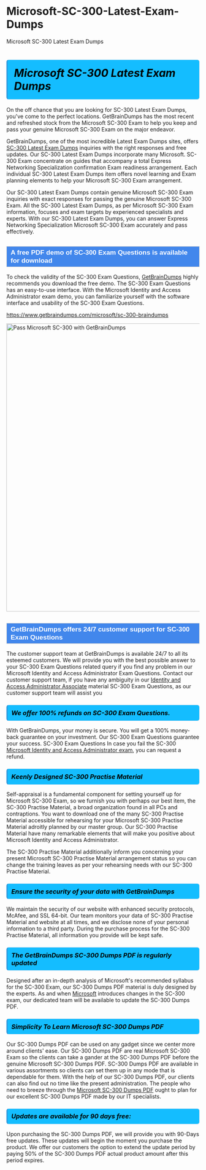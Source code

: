 # Microsoft-SC-300-Latest-Exam-Dumps
Microsoft SC-300 Latest Exam Dumps
<h1><strong><span style="display: block; color: #000000; background: #14BDFF; border: 0.5px solid #AED6F1; border-left: 3px solid #3498DB; padding: .6em; border-radius: 6px;">                     <em>Microsoft SC-300 <span class="exam_variation">Latest Exam Dumps</span> </em>                </span></strong>            </h1>                        <p>On the off chance that you are looking for SC-300 <span class="exam_variation">Latest Exam Dumps</span>, you've come to the perfect locations.             GetBrainDumps has the most recent and refreshed stock from the Microsoft SC-300 Exam to help you keep and pass your genuine Microsoft SC-300 Exam on the major endeavor.</p>                        <p>GetBrainDumps, one of the most incredible <span class="exam_variation">Latest Exam Dumps</span> sites, offers <a href="https://www.getbraindumps.com/microsoft/sc-300-braindumps">SC-300 <span class="exam_variation">Latest Exam Dumps</span></a> inquiries with the right responses and free updates. Our SC-300 <span class="exam_variation">Latest Exam Dumps</span> incorporate             many Microsoft. SC-300 Exam concentrate on guides that accompany a total Express Networking Specialization confirmation Exam readiness arrangement. Each individual             SC-300 <span class="exam_variation">Latest Exam Dumps</span> item offers novel learning and Exam planning elements to help your Microsoft SC-300 Exam arrangement.</p>                        <p>Our SC-300 <span class="exam_variation">Latest Exam Dumps</span> contain genuine Microsoft SC-300 Exam inquiries with exact responses for passing the genuine Microsoft SC-300 Exam. All the SC-300 <span class="exam_variation">Latest Exam Dumps</span>,             as per Microsoft SC-300 Exam information, focuses and exam targets by experienced specialists and experts. With our SC-300 <span class="exam_variation">Latest Exam Dumps</span>, you can answer             Express Networking Specialization Microsoft SC-300 Exam accurately and pass effectively.</p>                        <h2 style="background: #4287ec; border: 1px solid #cccccc; padding: 5px 10px;">                <span style="color: #ffffff;">                    <span style="font-size: 11pt;">                        <span style="line-height: normal;">                            <span style="font-family: Calibri,sans-serif;">                                <strong>                                    <span style="font-size: 13.0pt;">A free PDF demo of SC-300 <span class="exam_variation2">Exam Questions</span> is available for download</span>                                </strong>                            </span>                        </span>                    </span>                </span>            </h2>                        <p>To check the validity of the SC-300 <span class="exam_variation2">Exam Questions</span>, <a href="https://www.getbraindumps.com/">GetBrainDumps</a> highly recommends you download the free demo. The SC-300 <span class="exam_variation2">Exam Questions</span> has an easy-to-use interface.             With the Microsoft Identity and Access Administrator exam demo, you can familiarize yourself with the software interface and usability of the SC-300 <span class="exam_variation2">Exam Questions</span>.</p>                        <p><a href="https://www.getbraindumps.com/microsoft/sc-300-braindumps">https://www.getbraindumps.com/microsoft/sc-300-braindumps</a></p>                        <p><a href="https://www.getbraindumps.com/"><img src="https://www.getbraindumps.com/images/get-updated-exam-questions-with-discount-getbraindumps.jpg" class="postImage" alt="Pass Microsoft SC-300 with GetBrainDumps" width="750"></a></p>                            <h2 style="background: #4287ec; border: 1px solid #cccccc; padding: 5px 10px;">                <span style="color: #ffffff;">                    <span style="font-size: 11pt;">                        <span style="line-height: normal;">                            <span style="font-family: Calibri,sans-serif;">                                <strong>                                    <span style="font-size: 13.0pt;">GetBrainDumps offers 24/7 customer support for SC-300 <span class="exam_variation2">Exam Questions</span> </span>                                </strong>                            </span>                        </span>                    </span>                </span>            </h2>                        <p>The customer support team at GetBrainDumps is available 24/7 to all its esteemed customers. We will provide you with the best possible answer to your SC-300 <span class="exam_variation2">Exam Questions</span>            related query if you find any problem in our Microsoft Identity and Access Administrator <span class="exam_variation2">Exam Questions</span>. Contact our customer support team, if you have any ambiguity in             our <a href="https://www.getbraindumps.com/microsoft/identity-and-access-administrator-associate-braindumps.html">Identity and Access Administrator Associate</a> material SC-300 <span class="exam_variation2">Exam Questions</span>, as our customer support team will assist you</p>                        <h3>                <strong>                    <span style="display: block; color: #000000; background: #14BDFF; border: 0.5px solid #AED6F1; border-left: 3px solid #3498DB; padding: .6em; border-radius: 6px;">                        <em>We offer 100% refunds on SC-300 <span class="exam_variation2">Exam Questions</span>.</em>                    </span>                </strong>            </h3>                        <p>With GetBrainDumps, your money is secure. You will get a 100% money-back guarantee on your investment. Our SC-300 <span class="exam_variation2">Exam Questions</span> guarantee your success.             SC-300 <span class="exam_variation2">Exam Questions</span> In case you fail the SC-300 <a href="https://www.getbraindumps.com/microsoft/sc-300-braindumps">Microsoft Identity and Access Administrator exam</a>, you can request a refund.</p>                        <h3>                <strong>                    <span style="display: block; color: #000000; background: #14BDFF; border: 0.5px solid #AED6F1; border-left: 3px solid #3498DB; padding: .6em; border-radius: 6px;">                        <em>Keenly Designed SC-300 <span class="exam_variation3">Practise Material</span></em>                    </span>                </strong>            </h3>                        <p>Self-appraisal is a fundamental component for setting yourself up for Microsoft SC-300 Exam, so we furnish you with perhaps our best item, the SC-300 <span class="exam_variation3">Practise Material</span>,             a broad organization found in all PCs and contraptions. You want to download one of the many SC-300 <span class="exam_variation3">Practise Material</span> accessible for rehearsing for your             Microsoft SC-300 <span class="exam_variation3">Practise Material</span> adroitly planned by our master group. Our SC-300 <span class="exam_variation3">Practise Material</span> have many remarkable elements that will make you             positive about Microsoft Identity and Access Administrator.</p>                        <p>The SC-300 <span class="exam_variation3">Practise Material</span> additionally inform you concerning your present Microsoft SC-300 <span class="exam_variation3">Practise Material</span> arrangement status so you can change the training             leaves as per your rehearsing needs with our SC-300 <span class="exam_variation3">Practise Material</span>.</p>                        <h3>                <strong>                    <span style="display: block; color: #000000; background: #14BDFF; border: 0.5px solid #AED6F1; border-left: 3px solid #3498DB; padding: .6em; border-radius: 6px;">                        <em>Ensure the security of your data with GetBrainDumps </em>                    </span>                </strong>            </h3>                        <p>We maintain the security of our website with enhanced security protocols, McAfee, and SSL 64-bit. Our team monitors your data of SC-300 <span class="exam_variation3">Practise Material</span> and website at all times,             and we disclose none of your personal information to a third party. During the purchase process for the SC-300 <span class="exam_variation3">Practise Material</span>, all information you provide will be kept safe.</p>                        <h3>                <strong>                    <span style="display: block; color: #000000; background: #14BDFF; border: 0.5px solid #AED6F1; border-left: 3px solid #3498DB; padding: .6em; border-radius: 6px;">                        <em>The GetBrainDumps SC-300 <span class="exam_variation4">Dumps PDF</span> is regularly updated </em>                    </span>                </strong>            </h3>                        <p>Designed after an in-depth analysis of Microsoft's recommended syllabus for the SC-300 Exam, our SC-300 <span class="exam_variation4">Dumps PDF</span> material is duly designed by the experts.             As and when <a href="https://www.getbraindumps.com/microsoft-braindumps.html">Microsoft</a> introduces changes in the SC-300 exam, our dedicated team will be available to update the SC-300 <span class="exam_variation4">Dumps PDF</span>.</p>                        <h3>                <strong>                    <span style="display: block; color: #000000; background: #14BDFF; border: 0.5px solid #AED6F1; border-left: 3px solid #3498DB; padding: .6em; border-radius: 6px;">                        <em>Simplicity To Learn Microsoft SC-300 <span class="exam_variation4">Dumps PDF</span></em>                    </span>                </strong>            </h3>                        <p>Our SC-300 <span class="exam_variation4">Dumps PDF</span> can be used on any gadget since we center more around clients' ease. Our SC-300 <span class="exam_variation4">Dumps PDF</span> are real Microsoft SC-300 Exam             so the clients can take a gander at the SC-300 <span class="exam_variation4">Dumps PDF</span> before the genuine Microsoft SC-300 <span class="exam_variation4">Dumps PDF</span>. SC-300 <span class="exam_variation4">Dumps PDF</span> are available in various assortments             so clients can set them up in any mode that is dependable for them. With the help of our SC-300 <span class="exam_variation4">Dumps PDF</span>, our clients can also find out no time like the present administration.             The people who need to breeze through the <a href="https://www.getbraindumps.com/microsoft/sc-300-braindumps">Microsoft SC-300 <span class="exam_variation4">Dumps PDF</span></a> ought to plan for our excellent SC-300 <span class="exam_variation4">Dumps PDF</span> made by our IT specialists.</p>                        <h3>                <strong>                    <span style="display: block; color: #000000; background: #14BDFF; border: 0.5px solid #AED6F1; border-left: 3px solid #3498DB; padding: .6em; border-radius: 6px;">                        <em>Updates are available for 90 days free:</em>                    </span>                </strong>            </h3>                        <p>Upon purchasing the SC-300 <span class="exam_variation4">Dumps PDF</span>, we will provide you with 90-Days free updates. These updates will begin the moment you purchase the product.             We offer our customers the option to extend the update period by paying 50% of the SC-300 <span class="exam_variation4">Dumps PDF</span> actual product amount after this period expires.</p>                    
